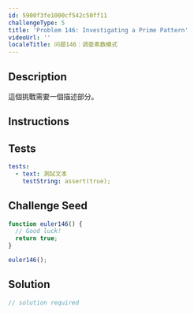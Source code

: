 ```yaml
---
id: 5900f3fe1000cf542c50ff11
challengeType: 5
title: 'Problem 146: Investigating a Prime Pattern'
videoUrl: ''
localeTitle: 问题146：调查素数模式
---
```


## Description
<section id="description">

這個挑戰需要一個描述部分。
</section>

## Instructions
<section id="instructions">
</section>

## Tests
<section id='tests'>

```yml
tests:
  - text: 測試文本
    testString: assert(true);

```

</section>

## Challenge Seed
<section id='challengeSeed'>

<div id='js-seed'>

```js
function euler146() {
  // Good luck!
  return true;
}

euler146();

```

</div>



</section>

## Solution
<section id='solution'>

```js
// solution required
```
</section>
